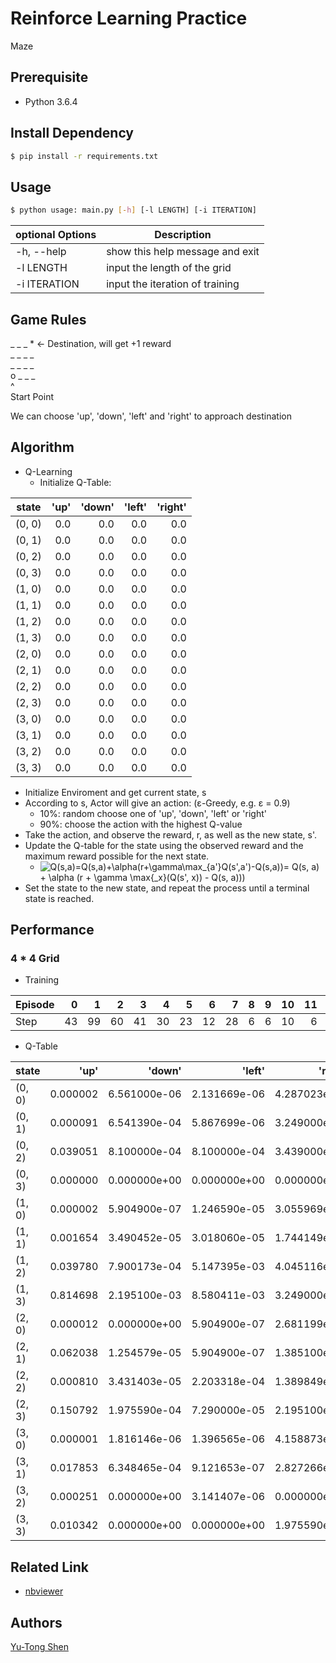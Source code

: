 # Reinforce Learning Practice
Maze

## Prerequisite
- Python 3.6.4

## Install Dependency
```sh
$ pip install -r requirements.txt
```

## Usage
```sh
$ python usage: main.py [-h] [-l LENGTH] [-i ITERATION]
```

| optional Options           | Description                                    |
| ---                        | ---                                            |
| -h, --help                 | show this help message and exit                |
| -l LENGTH                  | input the length of the grid                   |
| -i ITERATION               | input the iteration of training                |


## Game Rules

\_ \_ \_ \* <- Destination, will get +1 reward <br>
\_ \_ \_ \_<br>
\_ \_ \_ \_<br>
o \_ \_ \_<br>
^<br>
Start Point<br>

We can choose 'up', 'down', 'left' and 'right' to approach destination

## Algorithm
- Q-Learning
  - Initialize Q-Table:

| state  | 'up'    | 'down'  | 'left'  | 'right' |
| ---    | ---:    | ---:    | ---:    | ---:    |
| (0, 0) |     0.0 |     0.0 |     0.0 |     0.0 |
| (0, 1) |     0.0 |     0.0 |     0.0 |     0.0 |
| (0, 2) |     0.0 |     0.0 |     0.0 |     0.0 |
| (0, 3) |     0.0 |     0.0 |     0.0 |     0.0 |
| (1, 0) |     0.0 |     0.0 |     0.0 |     0.0 |
| (1, 1) |     0.0 |     0.0 |     0.0 |     0.0 |
| (1, 2) |     0.0 |     0.0 |     0.0 |     0.0 |
| (1, 3) |     0.0 |     0.0 |     0.0 |     0.0 |
| (2, 0) |     0.0 |     0.0 |     0.0 |     0.0 |
| (2, 1) |     0.0 |     0.0 |     0.0 |     0.0 |
| (2, 2) |     0.0 |     0.0 |     0.0 |     0.0 |
| (2, 3) |     0.0 |     0.0 |     0.0 |     0.0 |
| (3, 0) |     0.0 |     0.0 |     0.0 |     0.0 |
| (3, 1) |     0.0 |     0.0 |     0.0 |     0.0 |
| (3, 2) |     0.0 |     0.0 |     0.0 |     0.0 |
| (3, 3) |     0.0 |     0.0 |     0.0 |     0.0 |

  - Initialize Enviroment and get current state, s
  - According to s, Actor will give an action: (ε-Greedy, e.g. ε = 0.9)
    - 10%: random choose one of 'up', 'down', 'left' or 'right'
    - 90%: choose the action with the highest Q-value
  - Take the action, and observe the reward, r, as well as the new state, s'.
  - Update the Q-table for the state using the observed reward and the maximum reward possible for the next state.
    - ![Q(s,a)=Q(s,a)+\alpha(r+\gamma\max_{a'}Q(s',a')-Q(s,a))](https://latex.codecogs.com/svg.latex?Q%28s,a%29=Q%28s,a%29+\alpha%28r+\gamma\max_{a%27}Q%28s%27,a%27%29-Q%28s,a%29%29)= Q(s, a) + \alpha (r + \gamma \max{_x}(Q(s', x)) - Q(s, a)))
  - Set the state to the new state, and repeat the process until a terminal state is reached.

## Performance
### 4 * 4 Grid

- Training

| Episode |   0 |  1  |   2 |   3 |   4 |   5 |   6 |   7 |   8 |   9 |  10 |  11 |  12 |  13 |  14 |  15 |  16 |  17 |  18 |  19 |
| ---     | ---:| ---:| ---:| ---:| ---:| ---:| ---:| ---:| ---:| ---:| ---:| ---:| ---:| ---:| ---:| ---:| ---:| ---:| ---:| ---:|
| Step    |  43 | 99  |  60 |  41 |  30 |  23 |  12 |  28 |   6 |   6 |  10 |   6 |   8 |   6 |   6 |   6 |   7 |  11 |  6 |   6 |

- Q-Table
     
| state  | 'up'     | 'down'       | 'left'       | 'right'      |
| ---    | ---:     | ---:         | ---:         | ---:         |
| (0, 0) | 0.000002 | 6.561000e-06 | 2.131669e-06 | 4.287023e-05 |
| (0, 1) | 0.000091 | 6.541390e-04 | 5.867699e-06 | 3.249000e-02 |
| (0, 2) | 0.039051 | 8.100000e-04 | 8.100000e-04 | 3.439000e-01 |
| (0, 3) | 0.000000 | 0.000000e+00 | 0.000000e+00 | 0.000000e+00 |
| (1, 0) | 0.000002 | 5.904900e-07 | 1.246590e-05 | 3.055969e-03 |
| (1, 1) | 0.001654 | 3.490452e-05 | 3.018060e-05 | 1.744149e-01 |
| (1, 2) | 0.039780 | 7.900173e-04 | 5.147395e-03 | 4.045116e-01 |
| (1, 3) | 0.814698 | 2.195100e-03 | 8.580411e-03 | 3.249000e-02 |
| (2, 0) | 0.000012 | 0.000000e+00 | 5.904900e-07 | 2.681199e-04 |
| (2, 1) | 0.062038 | 1.254579e-05 | 5.904900e-07 | 1.385100e-04 |
| (2, 2) | 0.000810 | 3.431403e-05 | 2.203318e-04 | 1.389849e-02 |
| (2, 3) | 0.150792 | 1.975590e-04 | 7.290000e-05 | 2.195100e-03 |
| (3, 0) | 0.000001 | 1.816146e-06 | 1.396565e-06 | 4.158873e-03 |
| (3, 1) | 0.017853 | 6.348465e-04 | 9.121653e-07 | 2.827266e-07 |
| (3, 2) | 0.000251 | 0.000000e+00 | 3.141407e-06 | 0.000000e+00 |
| (3, 3) | 0.010342 | 0.000000e+00 | 0.000000e+00 | 1.975590e-04 |

## Related Link
- [nbviewer](https://nbviewer.jupyter.org/github/yutongshen/DSAI-HW3-Subtractor/blob/master/Subtractor.ipynb)

## Authors
[Yu-Tong Shen](https://github.com/yutongshen/)
